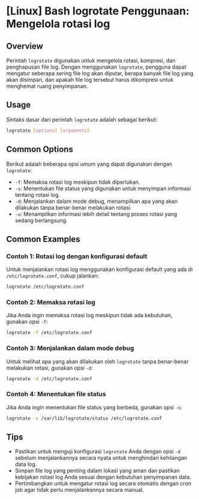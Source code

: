 # [Linux] Bash logrotate Penggunaan: Mengelola rotasi log

## Overview
Perintah `logrotate` digunakan untuk mengelola rotasi, kompresi, dan penghapusan file log. Dengan menggunakan `logrotate`, pengguna dapat mengatur seberapa sering file log akan diputar, berapa banyak file log yang akan disimpan, dan apakah file log tersebut harus dikompresi untuk menghemat ruang penyimpanan.

## Usage
Sintaks dasar dari perintah `logrotate` adalah sebagai berikut:

```bash
logrotate [options] [arguments]
```

## Common Options
Berikut adalah beberapa opsi umum yang dapat digunakan dengan `logrotate`:

- `-f`: Memaksa rotasi log meskipun tidak diperlukan.
- `-s`: Menentukan file status yang digunakan untuk menyimpan informasi tentang rotasi log.
- `-d`: Menjalankan dalam mode debug, menampilkan apa yang akan dilakukan tanpa benar-benar melakukan rotasi.
- `-v`: Menampilkan informasi lebih detail tentang proses rotasi yang sedang berlangsung.

## Common Examples

### Contoh 1: Rotasi log dengan konfigurasi default
Untuk menjalankan rotasi log menggunakan konfigurasi default yang ada di `/etc/logrotate.conf`, cukup jalankan:

```bash
logrotate /etc/logrotate.conf
```

### Contoh 2: Memaksa rotasi log
Jika Anda ingin memaksa rotasi log meskipun tidak ada kebutuhan, gunakan opsi `-f`:

```bash
logrotate -f /etc/logrotate.conf
```

### Contoh 3: Menjalankan dalam mode debug
Untuk melihat apa yang akan dilakukan oleh `logrotate` tanpa benar-benar melakukan rotasi, gunakan opsi `-d`:

```bash
logrotate -d /etc/logrotate.conf
```

### Contoh 4: Menentukan file status
Jika Anda ingin menentukan file status yang berbeda, gunakan opsi `-s`:

```bash
logrotate -s /var/lib/logrotate/status /etc/logrotate.conf
```

## Tips
- Pastikan untuk menguji konfigurasi `logrotate` Anda dengan opsi `-d` sebelum menjalankannya secara nyata untuk menghindari kehilangan data log.
- Simpan file log yang penting dalam lokasi yang aman dan pastikan kebijakan rotasi log Anda sesuai dengan kebutuhan penyimpanan data.
- Pertimbangkan untuk mengatur rotasi log secara otomatis dengan cron job agar tidak perlu menjalankannya secara manual.
